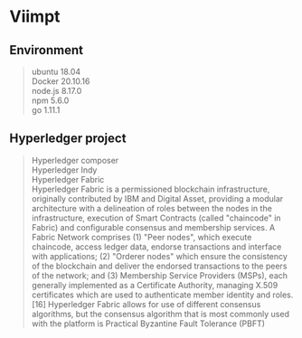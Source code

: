 Viimpt 
====
Environment
---
> ubuntu 18.04  
> Docker 20.10.16  
> node.js 8.17.0  
> npm 5.6.0  
> go 1.11.1  

Hyperledger project
---
> Hyperledger composer  
> Hyperledger Indy  
> Hyperledger Fabric  
  Hyperledger Fabric is a permissioned blockchain infrastructure, originally contributed by IBM and Digital Asset, providing a modular architecture with a delineation of roles between the nodes in the infrastructure, execution of Smart Contracts (called "chaincode" in Fabric) and configurable consensus and membership services. A Fabric Network comprises (1) "Peer nodes", which execute chaincode, access ledger data, endorse transactions and interface with applications; (2) "Orderer nodes" which ensure the consistency of the blockchain and deliver the endorsed transactions to the peers of the network; and (3) Membership Service Providers (MSPs), each generally implemented as a Certificate Authority, managing X.509 certificates which are used to authenticate member identity and roles.[16] Hyperledger Fabric allows for use of different consensus algorithms, but the consensus algorithm that is most commonly used with the platform is Practical Byzantine Fault Tolerance (PBFT)

